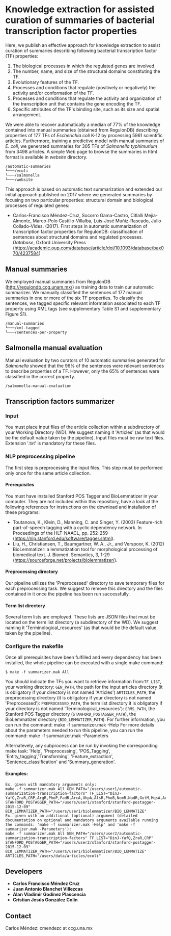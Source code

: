 # Knowledge extraction for assisted curation of summaries of bacterial transcription factor properties

Here, we publish an effective approach for knowledge extraction to assist curation 
of summaries describing following bacterial transcription factor (TF) properties:
1.	The biological processes in which the regulated genes are involved.
2.	The number, name, and size of the structural domains constituting the TF.
3.	Evolutionary features of the TF.
4.	Processes and conditions that regulate (positively or negatively) the activity and/or conformation of the TF.
5.	Processes and conditions that regulate the activity and organization of the transcription unit that contains the gene encoding the TF.
6.	Specific attributes of the TF's binding site, such as its size and spatial arrangement.

We were able to recover automatically a median of 77% of the knowledge 
contained into manual summaries (obtained from RegulonDB) 
describing properties of 177 TFs of 
*Escherichia coli* K-12 by processing 5961 scientific articles. 
Furthermore, training a predictive model with manual summaries of *E. coli*, 
we generated summaries for 305 TFs of *Salmonella typhimurium* from 3498 articles.
A simple Web page to browse the summaries in html format 
is available in *website* directory. 

```
/automatic-summaries
└───/ecoli
└───/salmonella
└───/website
```

This approach is based on automatic text summarization and extended 
our initial approach published on 2017 
where we generated summaries by focusing on two particular properties: 
structural domain and 
biological processes of regulated genes:
- Carlos-Francisco Méndez-Cruz, Socorro Gama-Castro, Citlalli Mejía-Almonte, 
Marco-Polo Castillo-Villalba, Luis-José Muñiz-Rascado, Julio Collado-Vides. 
(2017). First steps in automatic summarization of transcription factor properties 
for RegulonDB: classification of sentences about structural domains and regulated 
processes. *Database*, Oxford University Press (https://academic.oup.com/database/article/doi/10.1093/database/bax070/4237584)

## Manual summaries

We employed manual summaries from RegulonDB (http://regulondb.ccg.unam.mx/) 
as training data to train our automatic summarizer. 
We manually classified the sentences of 177 manual summaries 
in one or more of the six TF properties. 
To classify the sentences, we tagged specific relevant information associated 
to each TF property using XML tags (see supplementary Table S1 and 
supplementary Figure S1).

```
/manual-summaries
└───/xml-tagged
└───/sentences-per-property
```

## Salmonella manual evaluation
Manual evaluation by two curators of 10 automatic summaries 
generated for *Salmonella* showed that the 96% of the sentences 
were relevant sentences to describe properties of a TF. 
However, only the 65% of sentences were classified in the correct property.
```
/salmonella-manual-evaluation
```
 
## Transcription factors summarizer

### Input
You must place input files of the article collection within a subdirectory 
of your Working Directory (WD). 
We suggest naming it 'Articles' (as that would be the default value taken by 
the pipeline). Input files must be raw text files. 
Extension '.txt' is mandatory for these files.

### NLP preprocessing pipeline
The first step is preprocessing the input files. This step must be performed 
only once for the same article collection.

#### Prerequisites
You must have installed Stanford POS Tagger and BioLemmatizer in your computer. 
They are not included within this repository, have a look at the following 
references for instructions on the download and installation of these programs:
- Toutanova, K., Klein, D., Manning, C. and Singer, Y. (2003) 
Feature-rich part-of-speech tagging with a cyclic dependency network. 
In Proceedings of the HLT-NAACL, pp. 252-259 
(https://nlp.stanford.edu/software/tagger.shtml).
- Liu, H., Christiansen, T., Baumgartner, W. A., Jr., and Verspoor, K. (2012) 
BioLemmatizer: a lemmatization tool for morphological processing of 
biomedical text. J. Biomed. Semantics, 3, 1-29 
(https://sourceforge.net/projects/biolemmatizer/).

#### Preprocessing directory
Our pipeline utilizes the 'Preprocessed' directory to save temporary files 
for each preprocessing task. We suggest to remove this directory and 
the files contained in it once the pipeline has been run successfully.

#### Term list directory
Several term lists are employed. These lists are JSON files that must be located 
on the term list directory (a subdirectory of the WD). 
We suggest naming it 'Terminological_resources' (as that would be the default 
value taken by the pipeline).

### Configure the makefile
Once all prerequisites have been fulfilled and every dependency has been installed, 
the whole pipeline can be executed with a single make command:
```
$ make -f summarizer.mak All
```

You should indicate the TFs you want to retrieve information from:`TF_LIST`, your 
working directory: `GEN_PATH`, the path for the input articles directory (it is obligatory if your directory is not named 'Articles') `ARTICLES_PATH`, the preprocessing directory (it is obligatory if your directory is not named 'Preprocessed'): `PREPROCESSED_PATH`, the term list directory it is obligatory if your directory is not named 'Terminological_resources'): `ERMS_PATH`, the Stanford POS Tagger directory (`STANFORD_POSTAGGER_PATH`), the BioLemmatizer directory (`BIO_LEMMATIZER_PATH`). For further information, you can run the command: 
	make -f summarizer.mak -Help
For more details about the parameters needed to run this pipeline, you can run the 
command:
	make -f summarizer.mak -Parameters


Alternatevely, any subprocess can be run by invoking the corresponding make task: 
'Help', 'Preprocessing', 'POS_Tagging', 'Entity_tagging','Transforming',
'Feature_extraction', 'Sentence_classification' and 'Summary_generation'.


#### Examples:
	Ex. given with mandatory arguments only:
	make -f summarizer.mak All GEN_PATH="/users/user1/automatic-summarization-transcription-factors" TF_LIST="DinJ-YafQ,ZraR,CRP,ArgR,PhoP,FadR,ArcA,UhpA,AlsR,PhoB,NemR,NadR,GutM,MqsA,ArsR,FhlA" STANFORD_POSTAGGER_PATH="/users/user1/stanford/stanford-postagger-2015-12-09" BIO_LEMMATIZER_PATH="/users/user1/biolemmatizer/BIO_LEMMATIZE"
	Ex. given with an additional (optional) argument (detailed documentation on optional and mandatory arguments available running the commands: 'make -f summarizer.mak -Help' and 'make -f summarizer.mak -Parameters'):
	make -f summarizer.mak All GEN_PATH="/users/user2/automatic-summarization-transcription-factors" TF_LIST="DinJ-YafQ,ZraR,CRP" STANFORD_POSTAGGER_PATH="/users/user2/stanford/stanford-postagger-2015-12-09" BIO_LEMMATIZER_PATH="/users/user1/biolemmatizer/BIO_LEMMATIZE" ARTICLES_PATH="/users/data/articles/ecoli"


## Developers

* **Carlos Francisco Méndez Cruz**
* **Juan Antonio Blanchet Villezcas**
* **Alan Vladimir Godínez Plascencia**
* **Cristian Jesús González Colín**

## Contact 
Carlos Méndez: cmendezc at ccg.una.mx
